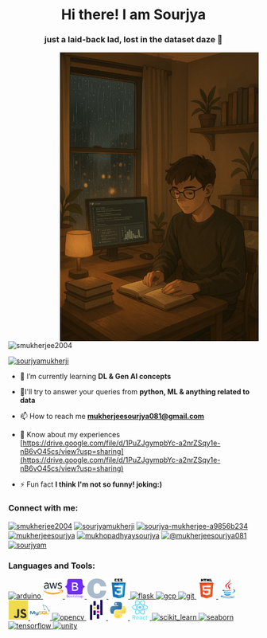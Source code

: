 <h1 align="center">Hi there! I am Sourjya</h1>
<h3 align="center">just a laid-back lad, lost in the dataset daze 🌙</h3>
<!-- <img src="https://i.pinimg.com/originals/5e/9e/33/5e9e3340292f0b01b987aa51ddcdb7dc.gif" alt="lazy ppl" align="right" height="580" width="400" />  -->
<img src="https://github.com/SMukherjee2004/SMukherjee2004/blob/dc13e46f09e980a69c713258cec6dfe451ede569/20250717_1213_Cozy%20Rainy%20Night%20Workspace_simple_compose_01k0bhvjyefqa83x85kkt4z1fs.png" alt="lazy ppl" align="right" height="580" width="400" /> 
<p align="left"> <img src="https://komarev.com/ghpvc/?username=smukherjee2004&label=Profile%20views&color=0e75b6&style=flat" alt="smukherjee2004" /> </p>

<p align="left"> <a href="https://twitter.com/sourjyamukherji" target="blank"><img src="https://img.shields.io/twitter/follow/sourjyamukherji?logo=twitter&style=for-the-badge" alt="sourjyamukherji" /></a> </p>

- 🌱 I’m currently learning **DL & Gen AI concepts**

- 💬I'll try to answer your queries from **python, ML & anything related to data**

- 📫 How to reach me **mukherjeesourjya081@gmail.com**

- 📄 Know about my experiences [https://drive.google.com/file/d/1PuZJgympbYc-a2nrZSqy1e-nB6vO45cs/view?usp=sharing](https://drive.google.com/file/d/1PuZJgympbYc-a2nrZSqy1e-nB6vO45cs/view?usp=sharing)

- ⚡ Fun fact **I think I'm not so funny! joking:)**

<h3 align="left">Connect with me:</h3>
<p align="left">
<a href="https://dev.to/smukherjee2004" target="blank"><img align="center" src="https://raw.githubusercontent.com/rahuldkjain/github-profile-readme-generator/master/src/images/icons/Social/devto.svg" alt="smukherjee2004" height="30" width="40" /></a>
<a href="https://twitter.com/sourjyamukherji" target="blank"><img align="center" src="https://raw.githubusercontent.com/rahuldkjain/github-profile-readme-generator/master/src/images/icons/Social/twitter.svg" alt="sourjyamukherji" height="30" width="40" /></a>
<a href="https://linkedin.com/in/sourjya-mukherjee-a9856b234" target="blank"><img align="center" src="https://raw.githubusercontent.com/rahuldkjain/github-profile-readme-generator/master/src/images/icons/Social/linked-in-alt.svg" alt="sourjya-mukherjee-a9856b234" height="30" width="40" /></a>
<a href="https://kaggle.com/mukherjeesourjya" target="blank"><img align="center" src="https://raw.githubusercontent.com/rahuldkjain/github-profile-readme-generator/master/src/images/icons/Social/kaggle.svg" alt="mukherjeesourjya" height="30" width="40" /></a>
<a href="https://instagram.com/mukhopadhyaysourjya" target="blank"><img align="center" src="https://raw.githubusercontent.com/rahuldkjain/github-profile-readme-generator/master/src/images/icons/Social/instagram.svg" alt="mukhopadhyaysourjya" height="30" width="40" /></a>
<a href="https://medium.com/@mukherjeesourjya081" target="blank"><img align="center" src="https://raw.githubusercontent.com/rahuldkjain/github-profile-readme-generator/master/src/images/icons/Social/medium.svg" alt="@mukherjeesourjya081" height="30" width="40" /></a>
<a href="https://www.leetcode.com/sourjyam" target="blank"><img align="center" src="https://raw.githubusercontent.com/rahuldkjain/github-profile-readme-generator/master/src/images/icons/Social/leet-code.svg" alt="sourjyam" height="30" width="40" /></a>
</p>

<h3 align="left">Languages and Tools:</h3>
<p align="left"> <a href="https://www.arduino.cc/" target="_blank" rel="noreferrer"> <img src="https://cdn.worldvectorlogo.com/logos/arduino-1.svg" alt="arduino" width="40" height="40"/> </a> <a href="https://aws.amazon.com" target="_blank" rel="noreferrer"> <img src="https://raw.githubusercontent.com/devicons/devicon/master/icons/amazonwebservices/amazonwebservices-original-wordmark.svg" alt="aws" width="40" height="40"/> </a> <a href="https://getbootstrap.com" target="_blank" rel="noreferrer"> <img src="https://raw.githubusercontent.com/devicons/devicon/master/icons/bootstrap/bootstrap-plain-wordmark.svg" alt="bootstrap" width="40" height="40"/> </a> <a href="https://www.cprogramming.com/" target="_blank" rel="noreferrer"> <img src="https://raw.githubusercontent.com/devicons/devicon/master/icons/c/c-original.svg" alt="c" width="40" height="40"/> </a> <a href="https://www.w3schools.com/css/" target="_blank" rel="noreferrer"> <img src="https://raw.githubusercontent.com/devicons/devicon/master/icons/css3/css3-original-wordmark.svg" alt="css3" width="40" height="40"/> </a> <a href="https://flask.palletsprojects.com/" target="_blank" rel="noreferrer"> <img src="https://www.vectorlogo.zone/logos/pocoo_flask/pocoo_flask-icon.svg" alt="flask" width="40" height="40"/> </a> <a href="https://cloud.google.com" target="_blank" rel="noreferrer"> <img src="https://www.vectorlogo.zone/logos/google_cloud/google_cloud-icon.svg" alt="gcp" width="40" height="40"/> </a> <a href="https://git-scm.com/" target="_blank" rel="noreferrer"> <img src="https://www.vectorlogo.zone/logos/git-scm/git-scm-icon.svg" alt="git" width="40" height="40"/> </a> <a href="https://www.w3.org/html/" target="_blank" rel="noreferrer"> <img src="https://raw.githubusercontent.com/devicons/devicon/master/icons/html5/html5-original-wordmark.svg" alt="html5" width="40" height="40"/> </a> <a href="https://www.java.com" target="_blank" rel="noreferrer"> <img src="https://raw.githubusercontent.com/devicons/devicon/master/icons/java/java-original.svg" alt="java" width="40" height="40"/> </a> <a href="https://developer.mozilla.org/en-US/docs/Web/JavaScript" target="_blank" rel="noreferrer"> <img src="https://raw.githubusercontent.com/devicons/devicon/master/icons/javascript/javascript-original.svg" alt="javascript" width="40" height="40"/> </a> <a href="https://www.mysql.com/" target="_blank" rel="noreferrer"> <img src="https://raw.githubusercontent.com/devicons/devicon/master/icons/mysql/mysql-original-wordmark.svg" alt="mysql" width="40" height="40"/> </a> <a href="https://opencv.org/" target="_blank" rel="noreferrer"> <img src="https://www.vectorlogo.zone/logos/opencv/opencv-icon.svg" alt="opencv" width="40" height="40"/> </a> <a href="https://pandas.pydata.org/" target="_blank" rel="noreferrer"> <img src="https://raw.githubusercontent.com/devicons/devicon/2ae2a900d2f041da66e950e4d48052658d850630/icons/pandas/pandas-original.svg" alt="pandas" width="40" height="40"/> </a> <a href="https://www.python.org" target="_blank" rel="noreferrer"> <img src="https://raw.githubusercontent.com/devicons/devicon/master/icons/python/python-original.svg" alt="python" width="40" height="40"/> </a> <a href="https://reactjs.org/" target="_blank" rel="noreferrer"> <img src="https://raw.githubusercontent.com/devicons/devicon/master/icons/react/react-original-wordmark.svg" alt="react" width="40" height="40"/> </a> <a href="https://scikit-learn.org/" target="_blank" rel="noreferrer"> <img src="https://upload.wikimedia.org/wikipedia/commons/0/05/Scikit_learn_logo_small.svg" alt="scikit_learn" width="40" height="40"/> </a> <a href="https://seaborn.pydata.org/" target="_blank" rel="noreferrer"> <img src="https://seaborn.pydata.org/_images/logo-mark-lightbg.svg" alt="seaborn" width="40" height="40"/> </a> <a href="https://www.tensorflow.org" target="_blank" rel="noreferrer"> <img src="https://www.vectorlogo.zone/logos/tensorflow/tensorflow-icon.svg" alt="tensorflow" width="40" height="40"/> </a> <a href="https://unity.com/" target="_blank" rel="noreferrer"> <img src="https://www.vectorlogo.zone/logos/unity3d/unity3d-icon.svg" alt="unity" width="40" height="40"/> </a> </p>
